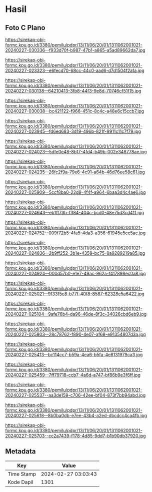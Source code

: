 # Hasil

## Foto C Plano

https://sirekap-obj-formc.kpu.go.id/3380/pemilu/pdpr/13/11/06/20/01/1311062001021-20240227-030336--f933d70f-b987-47b1-a865-a5ad89662da7.jpg

https://sirekap-obj-formc.kpu.go.id/3380/pemilu/pdpr/13/11/06/20/01/1311062001021-20240227-023323--e6fecd70-68cc-44c0-aad6-d7d1504f2a1a.jpg

https://sirekap-obj-formc.kpu.go.id/3380/pemilu/pdpr/13/11/06/20/01/1311062001021-20240227-030138--64210413-3fb8-44f3-9e8d-70746cf51f15.jpg

https://sirekap-obj-formc.kpu.go.id/3380/pemilu/pdpr/13/11/06/20/01/1311062001021-20240227-030038--bc421122-f966-451c-8c4c-a48e6c15ccb7.jpg

https://sirekap-obj-formc.kpu.go.id/3380/pemilu/pdpr/13/11/06/20/01/1311062001021-20240227-023945--fd6ed683-3d19-496b-821f-9911c11c7f79.jpg

https://sirekap-obj-formc.kpu.go.id/3380/pemilu/pdpr/13/11/06/20/01/1311062001021-20240227-024023--5dfe0e48-8b17-4fd4-b49b-002e348778ae.jpg

https://sirekap-obj-formc.kpu.go.id/3380/pemilu/pdpr/13/11/06/20/01/1311062001021-20240227-024235--26fc2f9a-79e6-4c91-a64b-46d76ee58c61.jpg

https://sirekap-obj-formc.kpu.go.id/3380/pemilu/pdpr/13/11/06/20/01/1311062001021-20240227-025909--5ccf8ba0-22d9-4f4f-a964-6baa3d4c4ae6.jpg

https://sirekap-obj-formc.kpu.go.id/3380/pemilu/pdpr/13/11/06/20/01/1311062001021-20240227-024643--eb1ff73b-f384-404c-bcd0-48e75d3cd411.jpg

https://sirekap-obj-formc.kpu.go.id/3380/pemilu/pdpr/13/11/06/20/01/1311062001021-20240227-024752--009f72b5-4fa5-4da3-a356-61945e5cc5ac.jpg

https://sirekap-obj-formc.kpu.go.id/3380/pemilu/pdpr/13/11/06/20/01/1311062001021-20240227-024836--2b9ff252-3b1e-4359-bc75-8a9289219a85.jpg

https://sirekap-obj-formc.kpu.go.id/3380/pemilu/pdpr/13/11/06/20/01/1311062001021-20240227-024924--000d57b0-e1e7-49ac-962a-f417898ec0a8.jpg

https://sirekap-obj-formc.kpu.go.id/3380/pemilu/pdpr/13/11/06/20/01/1311062001021-20240227-025021--9f33f5c8-b77f-40f8-8587-62328c5a6422.jpg

https://sirekap-obj-formc.kpu.go.id/3380/pemilu/pdpr/13/11/06/20/01/1311062001021-20240227-025104--9afe76b4-da96-46de-8f3c-34026cbd6eb9.jpg

https://sirekap-obj-formc.kpu.go.id/3380/pemilu/pdpr/13/11/06/20/01/1311062001021-20240227-025803--28c78762-f890-4e07-af68-e91354807d3a.jpg

https://sirekap-obj-formc.kpu.go.id/3380/pemilu/pdpr/13/11/06/20/01/1311062001021-20240227-025413--bc114cc7-b59a-4ea6-b5fa-4e8131979ca3.jpg

https://sirekap-obj-formc.kpu.go.id/3380/pemilu/pdpr/13/11/06/20/01/1311062001021-20240227-025459--7ff79718-ccb7-4a6d-a747-bf86b9e3f6ff.jpg

https://sirekap-obj-formc.kpu.go.id/3380/pemilu/pdpr/13/11/06/20/01/1311062001021-20240227-025537--aa3de159-c706-42ee-bf04-873f7bb94abd.jpg

https://sirekap-obj-formc.kpu.go.id/3380/pemilu/pdpr/13/11/06/20/01/1311062001021-20240227-025618--8b0ba0db-e7ee-43b4-a2ed-dbcdcc4ca4fb.jpg

https://sirekap-obj-formc.kpu.go.id/3380/pemilu/pdpr/13/11/06/20/01/1311062001021-20240227-025703--cc2a7439-f178-4d85-9dd7-b1b90db37920.jpg


## Metadata

| Key        | Value               |
| ---------- | ------------------- |
| Time Stamp | 2024-02-27 03:03:43 |
| Kode Dapil | 1301                |



